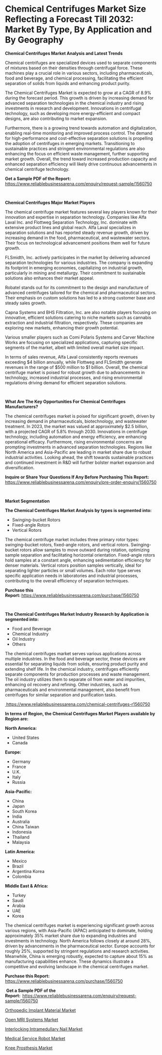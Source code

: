 <p><h1>Chemical Centrifuges Market Size Reflecting a Forecast Till 2032: Market By Type, By Application and By Geography</h1></p><p><strong>Chemical Centrifuges Market Analysis and Latest Trends</strong></p>
<p><p>Chemical centrifuges are specialized devices used to separate components of mixtures based on their densities through centrifugal force. These machines play a crucial role in various sectors, including pharmaceuticals, food and beverage, and chemical processing, facilitating the efficient separation of solids from liquids and enhancing product purity.</p><p>The Chemical Centrifuges Market is expected to grow at a CAGR of 8.9% during the forecast period. This growth is driven by increasing demand for advanced separation technologies in the chemical industry and rising investments in research and development. Innovations in centrifugal technology, such as developing more energy-efficient and compact designs, are also contributing to market expansion. </p><p>Furthermore, there is a growing trend towards automation and digitalization, enabling real-time monitoring and improved process control. The demand for high-performance and cost-effective separation solutions is propelling the adoption of centrifuges in emerging markets. Transitioning to sustainable practices and stringent environmental regulations are also enhancing the focus on efficient waste management, further supporting market growth. Overall, the trend toward increased production capacity and enhanced separation efficiency will likely drive continuous advancements in chemical centrifuge technology.</p></p>
<p><strong>Get a Sample PDF of the Report:&nbsp;</strong> <a href="https://www.reliablebusinessarena.com/enquiry/request-sample/1560750?utm_campaign=3497&utm_medium=2&utm_source=Github&utm_content=ia&utm_term=08042025&utm_id=chemical-centrifuges">https://www.reliablebusinessarena.com/enquiry/request-sample/1560750</a></p>
<p>&nbsp;</p>
<p><strong>Chemical Centrifuges Major Market Players</strong></p>
<p><p>The chemical centrifuge market features several key players known for their innovation and expertise in separation technology. Companies like Alfa Laval Inc. and Flottweg Separation Technology, Inc. dominate with extensive product lines and global reach. Alfa Laval specializes in separation solutions and has reported steady revenue growth, driven by increasing demand in the food, pharmaceutical, and wastewater sectors. Their focus on technological advancement positions them well for future growth.</p><p>FLSmidth, Inc. actively participates in the market by delivering advanced separation technologies for various industries. The company is expanding its footprint in emerging economies, capitalizing on industrial growth, particularly in mining and metallurgy. Their commitment to sustainable solutions also enhances their market appeal.</p><p>Robatel stands out for its commitment to the design and manufacture of advanced centrifuges tailored for the chemical and pharmaceutical sectors. Their emphasis on custom solutions has led to a strong customer base and steady sales growth. </p><p>Capna Systems and BHS Filtration, Inc. are also notable players focusing on innovative, efficient solutions catering to niche markets such as cannabis extraction and industrial filtration, respectively. These companies are exploring new markets, enhancing their growth potential.</p><p>Various smaller players such as Comi Polaris Systems and Carver Machine Works are focusing on specialized applications, capturing specific segments of the market, albeit with limited overall market size impact.</p><p>In terms of sales revenue, Alfa Laval consistently reports revenues exceeding $4 billion annually, while Flottweg and FLSmidth generate revenues in the range of $500 million to $1 billion. Overall, the chemical centrifuge market is poised for robust growth due to advancements in technology, increased industrial processes, and rising environmental regulations driving demand for efficient separation solutions.</p></p>
<p>&nbsp;</p>
<p><strong>What Are The Key Opportunities For Chemical Centrifuges Manufacturers?</strong></p>
<p><p>The chemical centrifuges market is poised for significant growth, driven by increasing demand in pharmaceuticals, biotechnology, and wastewater treatment. In 2023, the market was valued at approximately $2.5 billion, with a projected CAGR of 5.8% through 2030. Innovations in centrifuge technology, including automation and energy efficiency, are enhancing operational efficacy. Furthermore, rising environmental concerns are prompting investments in advanced separation technologies. Regions like North America and Asia-Pacific are leading in market share due to robust industrial activities. Looking ahead, the shift towards sustainable practices and continued investment in R&D will further bolster market expansion and diversification.</p></p>
<p><strong>Inquire or Share Your Questions If Any Before Purchasing This Report:</strong> <a href="https://www.reliablebusinessarena.com/enquiry/pre-order-enquiry/1560750?utm_campaign=3497&utm_medium=2&utm_source=Github&utm_content=ia&utm_term=08042025&utm_id=chemical-centrifuges">https://www.reliablebusinessarena.com/enquiry/pre-order-enquiry/1560750</a></p>
<p>&nbsp;</p>
<p><strong>Market Segmentation</strong></p>
<p><strong>The Chemical Centrifuges Market Analysis by types is segmented into:</strong></p>
<p><ul><li>Swinging-bucket Rotors</li><li>Fixed-angle Rotors</li><li>Vertical Rotors</li></ul></p>
<p><p>The chemical centrifuge market includes three primary rotor types: swinging-bucket rotors, fixed-angle rotors, and vertical rotors. Swinging-bucket rotors allow samples to move outward during rotation, optimizing sample separation and facilitating horizontal orientation. Fixed-angle rotors hold samples at a constant angle, enhancing sedimentation efficiency for denser materials. Vertical rotors position samples vertically, ideal for separating lighter particles or small volumes. Each rotor type serves specific application needs in laboratories and industrial processes, contributing to the overall efficiency of separation techniques.</p></p>
<p><strong>Purchase this Report:&nbsp;</strong><a href="https://www.reliablebusinessarena.com/purchase/1560750?utm_campaign=3497&utm_medium=2&utm_source=Github&utm_content=ia&utm_term=08042025&utm_id=chemical-centrifuges">https://www.reliablebusinessarena.com/purchase/1560750</a></p>
<p>&nbsp;</p>
<p><strong>The Chemical Centrifuges Market Industry Research by Application is segmented into:</strong></p>
<p><ul><li>Food and Beverage</li><li>Chemical Industry</li><li>Oil Industry</li><li>Others</li></ul></p>
<p><p>The chemical centrifuges market serves various applications across multiple industries. In the food and beverage sector, these devices are essential for separating liquids from solids, ensuring product purity and extending shelf life. In the chemical industry, centrifuges efficiently separate components for production processes and waste management. The oil industry utilizes them to separate oil from water and impurities, enhancing oil recovery and refining. Other industries, such as pharmaceuticals and environmental management, also benefit from centrifuges for similar separation and purification tasks.</p></p>
<p><a href="https://www.reliablebusinessarena.com/chemical-centrifuges-r1560750?utm_campaign=3497&utm_medium=2&utm_source=Github&utm_content=ia&utm_term=08042025&utm_id=chemical-centrifuges">&nbsp;https://www.reliablebusinessarena.com/chemical-centrifuges-r1560750</a></p>
<p><strong>In terms of Region, the Chemical Centrifuges Market Players available by Region are:</strong></p>
<p>
    <p> <strong> North America: </strong>
        <ul>
            <li>United States</li>
            <li>Canada</li>
        </ul>
        </p> 
    <p> <strong> Europe: </strong>
        <ul>
            <li>Germany</li>
            <li>France</li>
            <li>U.K.</li>
            <li>Italy</li>
            <li>Russia</li>
        </ul>
        </p> 
    <p> <strong> Asia-Pacific: </strong>
        <ul>
            <li>China</li>
            <li>Japan</li>
            <li>South Korea</li>
            <li>India</li>
            <li>Australia</li>
            <li>China Taiwan</li>
            <li>Indonesia</li>
            <li>Thailand</li>
            <li>Malaysia</li>
        </ul>
        </p> 
    <p> <strong> Latin America: </strong>
        <ul>
            <li>Mexico</li>
            <li>Brazil</li>
            <li>Argentina Korea</li>
            <li>Colombia</li>
        </ul>
        </p> 
    <p> <strong> Middle East & Africa: </strong>
        <ul>
            <li>Turkey</li>
            <li>Saudi</li>
            <li>Arabia</li>
            <li>UAE</li>
            <li>Korea</li>
        </ul>
    </p>
    </p>
<p><p>The chemical centrifuges market is experiencing significant growth across various regions, with Asia-Pacific (APAC) anticipated to dominate, holding approximately 35% market share due to expanding industries and investments in technology. North America follows closely at around 28%, driven by advancements in the pharmaceutical sector. Europe accounts for roughly 25%, supported by stringent regulations and research activities. Meanwhile, China is emerging robustly, expected to capture about 15% as manufacturing capabilities enhance. These dynamics illustrate a competitive and evolving landscape in the chemical centrifuges market.</p></p>
<p><strong>Purchase this Report: </strong><a href="https://www.reliablebusinessarena.com/purchase/1560750?utm_campaign=3497&utm_medium=2&utm_source=Github&utm_content=ia&utm_term=08042025&utm_id=chemical-centrifuges">https://www.reliablebusinessarena.com/purchase/1560750</a></p>
<p>&nbsp;<strong>Get a Sample PDF of the Report:&nbsp;&nbsp;</strong><a href="https://www.reliablebusinessarena.com/enquiry/request-sample/1560750?utm_campaign=3497&utm_medium=2&utm_source=Github&utm_content=ia&utm_term=08042025&utm_id=chemical-centrifuges">https://www.reliablebusinessarena.com/enquiry/request-sample/1560750</a></p>
<p><strong></strong></p>
<p><p><a href="https://www.linkedin.com/pulse/global-orthopedic-implant-material-market-trends-applications-7ogke?utm_campaign=3497&utm_medium=2&utm_source=Github&utm_content=ia&utm_term=08042025&utm_id=chemical-centrifuges">Orthopedic Implant Material Market</a></p><p><a href="https://www.linkedin.com/pulse/comprehensive-overview-open-mri-systems-market-share-uaeve?utm_campaign=3497&utm_medium=2&utm_source=Github&utm_content=ia&utm_term=08042025&utm_id=chemical-centrifuges">Open MRI Systems Market</a></p><p><a href="https://www.linkedin.com/pulse/analyzing-interlocking-intramedullary-nail-market-11-cagr-xpw8f?utm_campaign=3497&utm_medium=2&utm_source=Github&utm_content=ia&utm_term=08042025&utm_id=chemical-centrifuges">Interlocking Intramedullary Nail Market</a></p><p><a href="https://www.linkedin.com/pulse/key-metrics-medical-service-robot-market-report-size-v2d3f?utm_campaign=3497&utm_medium=2&utm_source=Github&utm_content=ia&utm_term=08042025&utm_id=chemical-centrifuges">Medical Service Robot Market</a></p><p><a href="https://www.linkedin.com/pulse/growth-revenue-projections-knee-prosthesis-market-89-cagr-from-x558e?utm_campaign=3497&utm_medium=2&utm_source=Github&utm_content=ia&utm_term=08042025&utm_id=chemical-centrifuges">Knee Prosthesis Market</a></p></p>